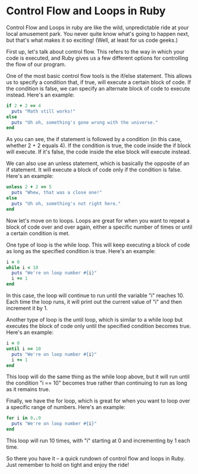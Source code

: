# Control Flow and Loops in Ruby

Control Flow and Loops in ruby are like the wild, unpredictable ride at your local amusement park. You never quite know what's going to happen next, but that's what makes it so exciting! (Well, at least for us code geeks.)

First up, let's talk about control flow. This refers to the way in which your code is executed, and Ruby gives us a few different options for controlling the flow of our program.

One of the most basic control flow tools is the if/else statement. This allows us to specify a condition that, if true, will execute a certain block of code. If the condition is false, we can specify an alternate block of code to execute instead. Here's an example:

```ruby
if 2 + 2 == 4
  puts "Math still works!"
else
  puts "Uh oh, something's gone wrong with the universe."
end
```

As you can see, the if statement is followed by a condition (in this case, whether 2 + 2 equals 4). If the condition is true, the code inside the if block will execute. If it's false, the code inside the else block will execute instead.

We can also use an unless statement, which is basically the opposite of an if statement. It will execute a block of code only if the condition is false. Here's an example:

```ruby
unless 2 + 2 == 5
  puts "Whew, that was a close one!"
else
  puts "Uh oh, something's not right here."
end
```

Now let's move on to loops. Loops are great for when you want to repeat a block of code over and over again, either a specific number of times or until a certain condition is met.

One type of loop is the while loop. This will keep executing a block of code as long as the specified condition is true. Here's an example:

```ruby
i = 0
while i < 10
  puts "We're on loop number #{i}"
  i += 1
end
```

In this case, the loop will continue to run until the variable "i" reaches 10. Each time the loop runs, it will print out the current value of "i" and then increment it by 1.

Another type of loop is the until loop, which is similar to a while loop but executes the block of code only until the specified condition becomes true. Here's an example:

```ruby
i = 0
until i == 10
  puts "We're on loop number #{i}"
  i += 1
end
```

This loop will do the same thing as the while loop above, but it will run until the condition "i == 10" becomes true rather than continuing to run as long as it remains true.

Finally, we have the for loop, which is great for when you want to loop over a specific range of numbers. Here's an example:

```ruby
for i in 0..9
  puts "We're on loop number #{i}"
end
```

This loop will run 10 times, with "i" starting at 0 and incrementing by 1 each time.

So there you have it – a quick rundown of control flow and loops in Ruby. Just remember to hold on tight and enjoy the ride!
